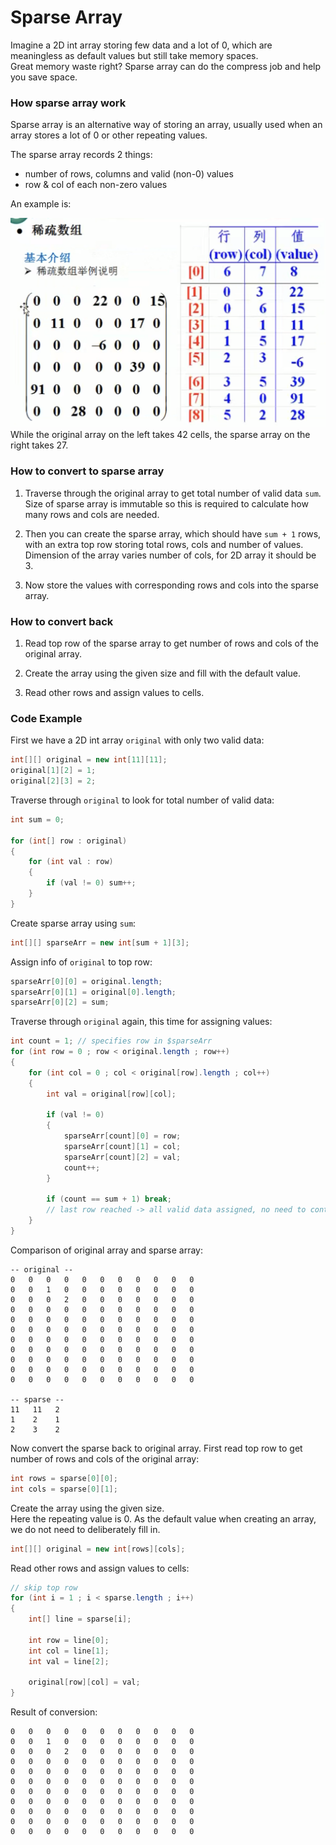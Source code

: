 # Sparse Array
Imagine a 2D int array storing few data and a lot of 0, which are meaningless as default values but still take memory spaces.</br>
Great memory waste right? Sparse array can do the compress job and help you save space.

### How sparse array work
Sparse array is an alternative way of storing an array, usually used when an array stores a lot of 0 or other repeating values.

The sparse array records 2 things:
* number of rows, columns and valid (non-0) values
* row & col of each non-zero values

An example is:

![Example](./pic/sparse_arr_example.png)
While the original array on the left takes 42 cells, the sparse array on the right takes 27.

### How to convert to sparse array
1. Traverse through the original array to get total number of valid data `sum`. Size of sparse array is immutable so this is required to calculate how many rows and cols are needed.

2. Then you can create the sparse array, which should have `sum + 1` rows, with an extra top row storing total rows, cols and number of values. Dimension of the array varies number of cols, for 2D array it should be 3.

3. Now store the values with corresponding rows and cols into the sparse array.

### How to convert back
1. Read top row of the sparse array to get number of rows and cols of the original array.

2. Create the array using the given size and fill with the default value.

3. Read other rows and assign values to cells.

### Code Example
First we have a 2D int array `original` with only two valid data:
```java
int[][] original = new int[11][11];
original[1][2] = 1;
original[2][3] = 2;
```

Traverse through `original` to look for total number of valid data:
```java
int sum = 0;

for (int[] row : original)
{
	for (int val : row)
	{
		if (val != 0) sum++;
	}
}
```

Create sparse array using `sum`:
```java
int[][] sparseArr = new int[sum + 1][3];
```

Assign info of `original` to top row:
```java
sparseArr[0][0] = original.length;
sparseArr[0][1] = original[0].length;
sparseArr[0][2] = sum;
```

Traverse through `original` again, this time for assigning values:
```java
int count = 1; // specifies row in $sparseArr
for (int row = 0 ; row < original.length ; row++)
{
	for (int col = 0 ; col < original[row].length ; col++)
	{
		int val = original[row][col];

		if (val != 0)
		{
			sparseArr[count][0] = row;
			sparseArr[count][1] = col;
			sparseArr[count][2] = val;
			count++;
		}

		if (count == sum + 1) break;
		// last row reached -> all valid data assigned, no need to continue
	}
}
```

Comparison of original array and sparse array:</br>
```
-- original --
0	0	0	0	0	0	0	0	0	0	0
0	0	1	0	0	0	0	0	0	0	0
0	0	0	2	0	0	0	0	0	0	0
0	0	0	0	0	0	0	0	0	0	0
0	0	0	0	0	0	0	0	0	0	0
0	0	0	0	0	0	0	0	0	0	0
0	0	0	0	0	0	0	0	0	0	0
0	0	0	0	0	0	0	0	0	0	0
0	0	0	0	0	0	0	0	0	0	0
0	0	0	0	0	0	0	0	0	0	0
0	0	0	0	0	0	0	0	0	0	0

-- sparse --
11   11   2
1    2    1
2    3    2
```

Now convert the sparse back to original array.
First read top row to get number of rows and cols of the original array:
```java
int rows = sparse[0][0];
int cols = sparse[0][1];
```

Create the array using the given size.</br>
Here the repeating value is 0. As the default value when creating an array, we do not need to deliberately fill in.
```java
int[][] original = new int[rows][cols];
```

Read other rows and assign values to cells:
```java
// skip top row
for (int i = 1 ; i < sparse.length ; i++)
{
	int[] line = sparse[i];

	int row = line[0];
	int col = line[1];
	int val = line[2];

	original[row][col] = val;
}
```

Result of conversion:
```
0	0	0	0	0	0	0	0	0	0	0
0	0	1	0	0	0	0	0	0	0	0
0	0	0	2	0	0	0	0	0	0	0
0	0	0	0	0	0	0	0	0	0	0
0	0	0	0	0	0	0	0	0	0	0
0	0	0	0	0	0	0	0	0	0	0
0	0	0	0	0	0	0	0	0	0	0
0	0	0	0	0	0	0	0	0	0	0
0	0	0	0	0	0	0	0	0	0	0
0	0	0	0	0	0	0	0	0	0	0
0	0	0	0	0	0	0	0	0	0	0
```
